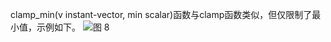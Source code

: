 clamp_min(v instant-vector, min scalar)函数与clamp函数类似，但仅限制了最小值，示例如下。
![图 8](/img/src/metrics/37.clamp_min()/99dba827b8f75dcf65cb6cf3f133334e9df465e45e7a484d2a0543ff8c3ea264.png)  
